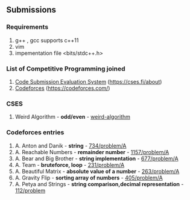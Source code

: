 ##  Submissions


### Requirements

1. g++ , gcc supports c++11
2. vim
3. impementation file <bits/stdc++.h>

### List of Competitive Programming joined

1. [Code Submission Evaluation System](https://github.com/blackchalk/games-cp#cses) (https://cses.fi/about)
2. [Codeforces](https://github.com/blackchalk/games-cp#codeforces-entries) (https://codeforces.com/)

### CSES

1. Weird Algorithm - **odd/even** - [weird-algorithm](https://github.com/blackchalk/games-cp/blob/master/practice-problems/cses-problemset/weird-algorithm.cpp)

### Codeforces entries

1. A. Anton and Danik - **string** - [734/problem/A](practice-problems/codeforces/problem_734a.cpp)
2. A. Reachable Numbers - **remainder number** - [1157/problem/A](practice-problems/codeforces/problem_1157a.cpp)
3. A. Bear and Big Brother - **string implementation** - [677/problem/A](https://github.com/blackchalk/games-cp/blob/master/practice-problems/codeforces/problem_677a.cpp)
4. A. Team - **bruteforce, loop** - [231/problem/A](https://github.com/blackchalk/games-cp/blob/master/practice-problems/codeforces/problem_231a.cpp)
5. A. Beautiful Matrix -  **absolute value of a number** - [263/problem/A](https://github.com/blackchalk/games-cp/blob/master/practice-problems/codeforces/problem_263a.cpp)
6. A. Gravity Flip - **sorting array of numbers** -  [405/problem/A](https://github.com/blackchalk/games-cp/blob/master/practice-problems/codeforces/problem_405a.cpp)
7. A. Petya and Strings - **string comparison,decimal representation** - [112/problem](https://github.com/blackchalk/games-cp/blob/master/practice-problems/codeforces/problem_112a.cpp)
